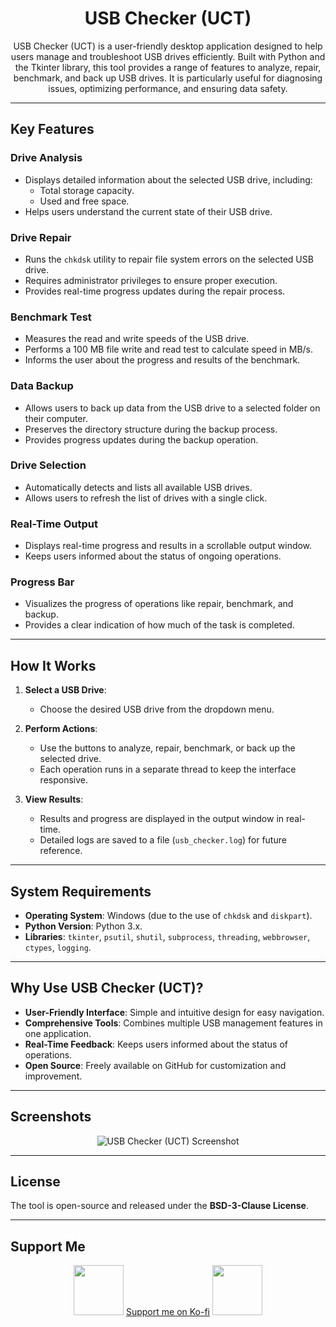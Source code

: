 <p align="center">
  <h1 align="center">USB Checker (UCT)</h1>
</p>

<p align="center">
  USB Checker (UCT) is a user-friendly desktop application designed to help users manage and troubleshoot USB drives efficiently. Built with Python and the Tkinter library, this tool provides a range of features to analyze, repair, benchmark, and back up USB drives. It is particularly useful for diagnosing issues, optimizing performance, and ensuring data safety.
</p>

---

## **Key Features**

### **Drive Analysis**
- Displays detailed information about the selected USB drive, including:
  - Total storage capacity.
  - Used and free space.
- Helps users understand the current state of their USB drive.

### **Drive Repair**
- Runs the `chkdsk` utility to repair file system errors on the selected USB drive.
- Requires administrator privileges to ensure proper execution.
- Provides real-time progress updates during the repair process.

### **Benchmark Test**
- Measures the read and write speeds of the USB drive.
- Performs a 100 MB file write and read test to calculate speed in MB/s.
- Informs the user about the progress and results of the benchmark.

### **Data Backup**
- Allows users to back up data from the USB drive to a selected folder on their computer.
- Preserves the directory structure during the backup process.
- Provides progress updates during the backup operation.

### **Drive Selection**
- Automatically detects and lists all available USB drives.
- Allows users to refresh the list of drives with a single click.

### **Real-Time Output**
- Displays real-time progress and results in a scrollable output window.
- Keeps users informed about the status of ongoing operations.

### **Progress Bar**
- Visualizes the progress of operations like repair, benchmark, and backup.
- Provides a clear indication of how much of the task is completed.

---

## **How It Works**

1. **Select a USB Drive**:
   - Choose the desired USB drive from the dropdown menu.

2. **Perform Actions**:
   - Use the buttons to analyze, repair, benchmark, or back up the selected drive.
   - Each operation runs in a separate thread to keep the interface responsive.

3. **View Results**:
   - Results and progress are displayed in the output window in real-time.
   - Detailed logs are saved to a file (`usb_checker.log`) for future reference.

---

## **System Requirements**

- **Operating System**: Windows (due to the use of `chkdsk` and `diskpart`).
- **Python Version**: Python 3.x.
- **Libraries**: `tkinter`, `psutil`, `shutil`, `subprocess`, `threading`, `webbrowser`, `ctypes`, `logging`.

---

## **Why Use USB Checker (UCT)?**

- **User-Friendly Interface**: Simple and intuitive design for easy navigation.
- **Comprehensive Tools**: Combines multiple USB management features in one application.
- **Real-Time Feedback**: Keeps users informed about the status of operations.
- **Open Source**: Freely available on GitHub for customization and improvement.

---

## **Screenshots**

<p align="center">
  <img src="https://storage.ko-fi.com/cdn/useruploads/display/2f90d7b9-4849-429a-8898-828f91d86b3e_uct.png" alt="USB Checker (UCT) Screenshot"/>
</p>

---

## **License**

The tool is open-source and released under the **BSD-3-Clause License**.

---

## **Support Me**

<p align="center">
  <img src="https://user-images.githubusercontent.com/74038190/213866269-5d00981c-7c98-46d7-8a8e-16f462f15227.gif" width="80" height="80"/> 
  <a href="https://ko-fi.com/pxelbrei">Support me on Ko-fi</a> 
  <img src="https://user-images.githubusercontent.com/74038190/213866269-5d00981c-7c98-46d7-8a8e-16f462f15227.gif" width="80" height="80"/>
</p>
